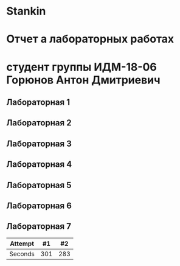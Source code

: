 # Stankin
# Отчет а лабораторных работах
# студент группы ИДМ-18-06 Горюнов Антон Дмитриевич

## Лабораторная 1

## Лабораторная 2

## Лабораторная 3

## Лабораторная 4

## Лабораторная 5

## Лабораторная 6

## Лабораторная 7



| Attempt | #1  | #2  |
| :---:   | :-: | :-: |
| Seconds | 301 | 283 |
